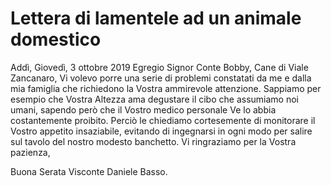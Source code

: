 # Lettera di lamentele ad un animale domestico

Addì, Giovedì, 3 ottobre 2019
Egregio Signor Conte Bobby, Cane di Viale Zancanaro,
Vi volevo porre una serie di problemi constatati da me e dalla mia famiglia che richiedono la Vostra ammirevole attenzione. Sappiamo per esempio che Vostra Altezza ama degustare il cibo che assumiamo noi umani, sapendo però che il Vostro medico personale Ve lo abbia costantemente proibito. Perciò le chiediamo cortesemente di monitorare il Vostro appetito insaziabile, evitando di ingegnarsi in ogni modo per salire sul tavolo del nostro modesto banchetto. Vi ringraziamo per la Vostra pazienza,

Buona Serata
Visconte Daniele Basso.
